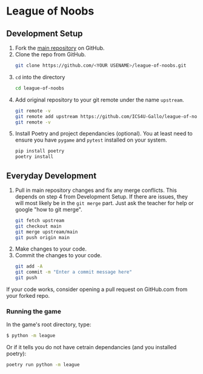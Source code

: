 # League of Noobs


## Development Setup
1. Fork the [main repository](https://github.com/ICS4U-Gallo/league-of-noobs) on GitHub.
2. Clone the repo from GitHub.
    ```sh
    git clone https://github.com/<YOUR USENAME>/league-of-noobs.git
    ```
3. `cd` into the directory
    ```sh
    cd league-of-noobs
    ```
4. Add original repository to your git remote under the name `upstream`.
    ```sh
    git remote -v
    git remote add upstream https://github.com/ICS4U-Gallo/league-of-noobs.git
    git remote -v
    ```
5. Install Poetry and project dependancies (optional). You at least need to ensure you have `pygame` and `pytest` installed on your system.
    ```sh
    pip install poetry
    poetry install
    ```

## Everyday Development
1. Pull in main repository changes and fix any merge conflicts. This depends on step 4 from Development Setup. If there are issues, they will most likely be in the `git merge` part. Just ask the teacher for help or google "how to git merge". 
    ```sh
    git fetch upstream
    git checkout main
    git merge upstream/main
    git push origin main
    ```
2. Make changes to your code.
3. Commit the changes to your code.
    ```sh
    git add -A
    git commit -m "Enter a commit message here"
    git push
    ```

If your code works, consider opening a pull request on GitHub.com from your forked repo.

### Running the game
In the game's root directory, type:
```sh
$ python -m league
```
Or if it tells you do not have cetrain dependancies (and you installed poetry):
```sh
poetry run python -m league
```

